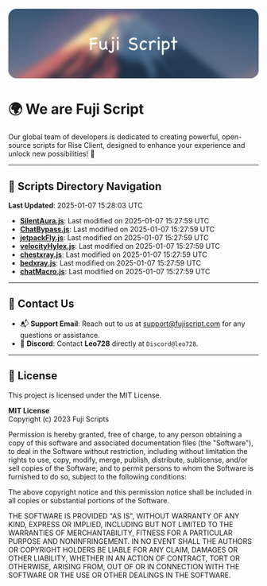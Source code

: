 ![Banner](.github/b.webp)

# 🌍 **We are Fuji Script**

Our global team of developers is dedicated to creating powerful, open-source scripts for Rise Client, designed to enhance your experience and unlock new possibilities! 🌟

---
<!-- SCRIPTS_NAVIGATION_START -->
## 📂 **Scripts Directory Navigation**

**Last Updated**: 2025-01-07 15:28:03 UTC

- **[SilentAura.js](scripts/SilentAura.js)**: Last modified on 2025-01-07 15:27:59 UTC
- **[ChatBypass.js](scripts/ChatBypass.js)**: Last modified on 2025-01-07 15:27:59 UTC
- **[jetpackFly.js](scripts/jetpackFly.js)**: Last modified on 2025-01-07 15:27:59 UTC
- **[velocityHylex.js](scripts/velocityHylex.js)**: Last modified on 2025-01-07 15:27:59 UTC
- **[chestxray.js](scripts/chestxray.js)**: Last modified on 2025-01-07 15:27:59 UTC
- **[bedxray.js](scripts/bedxray.js)**: Last modified on 2025-01-07 15:27:59 UTC
- **[chatMacro.js](scripts/chatMacro.js)**: Last modified on 2025-01-07 15:27:59 UTC

<!-- SCRIPTS_NAVIGATION_END -->

---

## 💬 **Contact Us**  
- 📬 **Support Email**: Reach out to us at [support@fujiscript.com](mailto:support@fujiscript.com) for any questions or assistance.  
- 💬 **Discord**: Contact **Leo728** directly at `Discord@leo728`.

---

## 📜 **License**

This project is licensed under the MIT License.  

**MIT License**  
Copyright (c) 2023 Fuji Scripts  

Permission is hereby granted, free of charge, to any person obtaining a copy of this software and associated documentation files (the "Software"), to deal in the Software without restriction, including without limitation the rights to use, copy, modify, merge, publish, distribute, sublicense, and/or sell copies of the Software, and to permit persons to whom the Software is furnished to do so, subject to the following conditions:  

The above copyright notice and this permission notice shall be included in all copies or substantial portions of the Software.  

THE SOFTWARE IS PROVIDED "AS IS", WITHOUT WARRANTY OF ANY KIND, EXPRESS OR IMPLIED, INCLUDING BUT NOT LIMITED TO THE WARRANTIES OF MERCHANTABILITY, FITNESS FOR A PARTICULAR PURPOSE AND NONINFRINGEMENT. IN NO EVENT SHALL THE AUTHORS OR COPYRIGHT HOLDERS BE LIABLE FOR ANY CLAIM, DAMAGES OR OTHER LIABILITY, WHETHER IN AN ACTION OF CONTRACT, TORT OR OTHERWISE, ARISING FROM, OUT OF OR IN CONNECTION WITH THE SOFTWARE OR THE USE OR OTHER DEALINGS IN THE SOFTWARE.  
